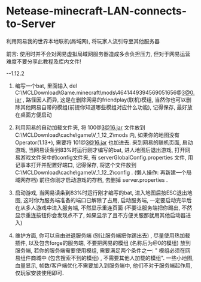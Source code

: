 # Netease-minecraft-LAN-connects-to-Server
利用网易我的世界本地联机(局域网), 将玩家人流引导至其他服务器

前言: 使用时并不会对网易虚拟局域网服务器造成多余负担压力, 但对于网易运营难度不要分享此教程及库内文件!



--1.12.2

1. 编写一个bat, 里面输入 del C:\MCLDownload\Game\.minecraft\mods\4641449394569051656@3@0.jar , 路径因人而异, 这是在删除网易的friendplay(联机)模组, 当然你也可以删除其他网易自带的模组(前提你知道哪些模组对应什么功能), 记得保存, 最好放在桌面方便启动

2. 利用网易的自动加载文件夹, 将 100@3@16.jar 文件放到 C:\MCLDownload\cache\game\V_1_12_2\mods 内, 如果你的地图没有Operator(1.13+), 需要将 101@3@16.jar 也加进去. 来到网易的联机页面, 启动游戏, 当网易读条到83%时运行刚才编写的bat, 进人地图后退出游戏, 打开网易游戏文件夹中的config文件夹, 有 serverGlobalConfig.properties 文件, 用记事本打开并配置好端口, 记得保存, 将这个文件放到 C:\MCLDownload\cache\game\V_1_12_2\config . (懒人操作: 再新建一个局域网存档) 前往你刚才启动游戏的存档, 去删掉 server.properties .

3. 启动游戏, 当网易读条到83%时运行刚才编写的bat, 进入地图后按ESC退出地图, 这时你为服务端准备的端口已解除了占用, 启动服务端, 一定要启动完毕后在从多人游戏中进入服务端, 不然显示重连页面 (不要让服务端把你踢出, 不然显示重连按钮你会发现点不了, 如果显示了且不方便关服那就用其他启动器进入)

4. 维护方面, 你可以自由进退服务端 (别让服务端把你踢出去) , 尽量使用热加载插件, 以及包含forge的服务端, 不要把网易的模组 (名称后为@0的模组) 放到服务端, 若你的服务端需要使用模组, 需要满足两个条件之一: " 模组必须在网易组件商城中 (包含搜索不到的模组) , 不需要其他人加载的模组". 一些小地图, 血量显示, 帧数/客户端优化不需要加入到服务端中, 他们不对于服务端起作用, 仅玩家安装使用即可. 
